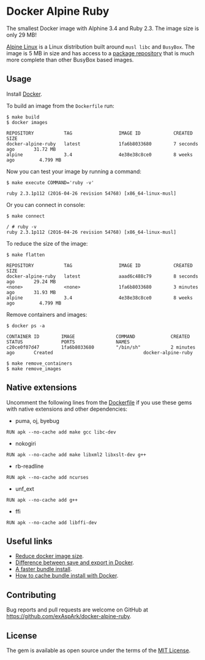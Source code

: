# Docker Alpine Ruby

The smallest Docker image with Alphine 3.4 and Ruby 2.3. The image size is only 29 MB!

[Alpine Linux](http://alpinelinux.org/) is a Linux distribution built around `musl libc` and `BusyBox`.
The image is 5 MB in size and has access to a [package repository](http://pkgs.alpinelinux.org/packages)
that is much more complete than other BusyBox based images.

## Usage

Install [Docker](https://docs.docker.com/engine/installation/).

To build an image from the `Dockerfile` run:

    $ make build
    $ docker images

    REPOSITORY           TAG                 IMAGE ID            CREATED             SIZE
    docker-alpine-ruby   latest              1fa6b8033680        7 seconds ago       31.72 MB
    alpine               3.4                 4e38e38c8ce0        8 weeks ago         4.799 MB

Now you can test your image by running a command:

    $ make execute COMMAND='ruby -v'

    ruby 2.3.1p112 (2016-04-26 revision 54768) [x86_64-linux-musl]

Or you can connect in console:

    $ make connect

    / # ruby -v
    ruby 2.3.1p112 (2016-04-26 revision 54768) [x86_64-linux-musl]

To reduce the size of the image:

    $ make flatten

    REPOSITORY           TAG                 IMAGE ID            CREATED             SIZE
    docker-alpine-ruby   latest              aaad6c488c79        8 seconds ago       29.24 MB
    <none>               <none>              1fa6b8033680        3 minutes ago       31.93 MB
    alpine               3.4                 4e38e38c8ce0        8 weeks ago         4.799 MB

Remove containers and images:

    $ docker ps -a

    CONTAINER ID        IMAGE               COMMAND             CREATED             STATUS              PORTS               NAMES
    c20ce0f07d47        1fa6b8033680        "/bin/sh"           2 minutes ago       Created                                 docker-alpine-ruby

    $ make remove_containers
    $ make remove_images

## Native extensions

Uncomment the following lines from the [Dockerfile](https://github.com/exAspArk/docker-alpine-ruby/blob/master/Dockerfile) if you use these gems with native extensions and other dependencies:

* puma, oj, byebug

```
RUN apk --no-cache add make gcc libc-dev
```

* nokogiri

```
RUN apk --no-cache add make libxml2 libxslt-dev g++
```

* rb-readline

```
RUN apk --no-cache add ncurses
```

* unf_ext

```
RUN apk --no-cache add g++
```

* ffi

```
RUN apk --no-cache add libffi-dev
```

## Useful links

* [Reduce docker image size](http://dev.im-bot.com/docker-reduce-image-size/).
* [Difference between save and export in Docker](http://tuhrig.de/difference-between-save-and-export-in-docker/).
* [A faster bundle install](https://coderwall.com/p/u1xpag/a-faster-bundle-install).
* [How to cache bundle install with Docker](https://medium.com/@fbzga/how-to-cache-bundle-install-with-docker-7bed453a5800#.hs1xjro2l).

## Contributing

Bug reports and pull requests are welcome on GitHub at
https://github.com/exAspArk/docker-alpine-ruby.

## License

The gem is available as open source under the terms of the [MIT License](http://opensource.org/licenses/MIT).
